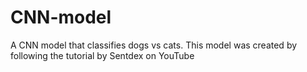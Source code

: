 # CNN-model
A CNN model that classifies dogs vs cats. This model was created by following the tutorial by Sentdex on YouTube
